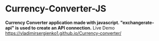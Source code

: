 # Currency-Converter-JS

**Currency Converter application made with javascript. "exchangerate-api" is used to create an API connection.**
Live Demo
https://vladimirsergienko1.github.io/Currency-converter/
